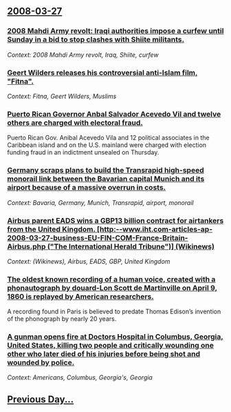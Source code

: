 ## [2008-03-27](/news/2008/03/27/index.md)

### [ 2008 Mahdi Army revolt: Iraqi authorities impose a curfew until Sunday in a bid to stop clashes with Shiite militants. ](/news/2008/03/27/2008-mahdi-army-revolt-iraqi-authorities-impose-a-curfew-until-sunday-in-a-bid-to-stop-clashes-with-shiite-militants.md)
_Context: 2008 Mahdi Army revolt, Iraq, Shiite, curfew_

### [ Geert Wilders releases his controversial anti-Islam film, "Fitna". ](/news/2008/03/27/geert-wilders-releases-his-controversial-anti-islam-film-fitna.md)
_Context: Fitna, Geert Wilders, Muslims_

### [ Puerto Rican Governor Anbal Salvador Acevedo Vil and twelve others are charged with electoral fraud. ](/news/2008/03/27/puerto-rican-governor-anibal-salvador-acevedo-vila-and-twelve-others-are-charged-with-electoral-fraud.md)
Puerto Rican Gov. Anibal Acevedo Vila and 12 political associates in the Caribbean island and on the U.S. mainland were charged with election funding fraud in an indictment unsealed on Thursday.

### [ Germany scraps plans to build the Transrapid high-speed monorail link between the Bavarian capital Munich and its airport because of a massive overrun in costs. ](/news/2008/03/27/germany-scraps-plans-to-build-the-transrapid-high-speed-monorail-link-between-the-bavarian-capital-munich-and-its-airport-because-of-a-mass.md)
_Context: Bavaria, Germany, Munich, Transrapid, airport, monorail_

### [ Airbus parent EADS wins a GBP13 billion contract for airtankers from the United Kingdom. [http:--www.iht.com-articles-ap-2008-03-27-business-EU-FIN-COM-France-Britain-Airbus.php ("The International Herald Tribune")] (Wikinews)](/news/2008/03/27/airbus-parent-eads-wins-a-gbp13-billion-contract-for-airtankers-from-the-united-kingdom-http-www-iht-com-articles-ap-2008-03-27-busines.md)
_Context: (Wikinews), Airbus, EADS, GBP, United Kingdom_

### [ The oldest known recording of a human voice, created with a phonautograph by douard-Lon Scott de Martinville on April 9, 1860 is replayed by American researchers. ](/news/2008/03/27/the-oldest-known-recording-of-a-human-voice-created-with-a-phonautograph-by-edouard-leon-scott-de-martinville-on-april-9-1860-is-replayed.md)
A recording found in Paris is believed to predate Thomas Edison’s invention of the phonograph by nearly 20 years.

### [ A gunman opens fire at Doctors Hospital in Columbus, Georgia, United States, killing two people and critically wounding one other who later died of his injuries before being shot and wounded by police. ](/news/2008/03/27/a-gunman-opens-fire-at-doctors-hospital-in-columbus-georgia-united-states-killing-two-people-and-critically-wounding-one-other-who-later.md)
_Context: Americans, Columbus, Georgia's, Georgia_

## [Previous Day...](/news/2008/03/26/index.md)

